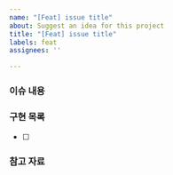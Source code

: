 ```yaml
---
name: "[Feat] issue title"
about: Suggest an idea for this project
title: "[Feat] issue title"
labels: feat
assignees: ''

---
```


### 이슈 내용

### 구현 목록
- [ ]

### 참고 자료
